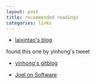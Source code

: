 ```yaml
---
layout: post
title: recommended readings
categories: links
---
```


- [laixintao's blog](https://www.kawabangga.com/)

found this one by yinhong's tweet

- [yinhong's gitblog](https://github.com/yihong0618/gitblog)


- [Joel on Software](https://www.joelonsoftware.com/)